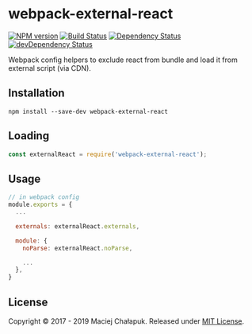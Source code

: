 
# webpack-external-react

[![NPM version][npm-image]][npm-url] [![Build Status][travis-image]][travis-url] [![Dependency Status][david-image]][david-url] [![devDependency Status][david-image-dev]][david-url-dev]

Webpack config helpers to exclude react from bundle and load it from external script (via CDN).

[repo-url]: https://github.com/mchalapuk/webpack-external-react
[travis-url]: http://travis-ci.org/mchalapuk/webpack-external-react
[travis-image]: https://secure.travis-ci.org/mchalapuk/webpack-external-react.png?branch=master
[david-url]: https://david-dm.org/mchalapuk/webpack-external-react
[david-image]: https://david-dm.org/mchalapuk/webpack-external-react.svg
[david-url-dev]: https://david-dm.org/mchalapuk/webpack-external-react?type=dev
[david-image-dev]: https://david-dm.org/mchalapuk/webpack-external-react/dev-status.svg
[npm-url]: https://npmjs.org/package/webpack-external-react
[npm-image]: https://badge.fury.io/js/webpack-external-react.svg

## Installation

```shell
npm install --save-dev webpack-external-react
```

## Loading

```javascript
const externalReact = require('webpack-external-react');
```

## Usage

```javascript
// in webpack config
module.exports = {
  ...

  externals: externalReact.externals,

  module: {
    noParse: externalReact.noParse,

    ...
  },
}
```

## License

Copyright &copy; 2017 - 2019 Maciej Chałapuk.
Released under [MIT License](LICENSE).

